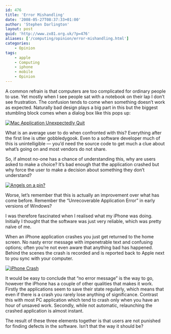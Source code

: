 ```yaml
---
id: 476
title: 'Error Mishandling'
date: '2008-05-27T08:37:33+01:00'
author: 'Stephen Darlington'
layout: post
guid: 'http://www.zx81.org.uk/?p=476'
aliases: ['/computing/opinion/error-mishandling.html']
categories:
    - Opinion
tags:
    - apple
    - Computing
    - iphone
    - mobile
    - Opinion
---
```


A common refrain is that computers are too complicated for ordinary people to use. Yet mostly when I see people sat with a notebook on their lap I don’t see frustration. The confusion tends to come when something doesn’t work as expected. Naturally bad design plays a big part in this but the biggest stumbling block comes when a dialog box like this pops up:

[![Mac Application Unexpectedly Quit](/wp-content/uploads/2008/04/macquit.jpg "Mac App Quit")](/wp-content/uploads/2008/04/macquit.jpg)

What is an average user to do when confronted with this? Everything after the first line is utter gobbledygook. Even to a software developer much of this is unintelligible — you’d need the source code to get much a clue about what’s going on and most vendors do not share.

So, if almost no-one has a chance of understanding this, why are users asked to make a choice? It’s bad enough that the application crashed but why force the user to make a decision about something they don’t understand?

[![Angels on a pin?](/wp-content/uploads/2008/05/panic.jpg "Angels on a pin?")](/wp-content/uploads/2008/05/panic.jpg)

Worse, let’s remember that this is actually an improvement over what has come before. Remember the “Unrecoverable Application Error” in early versions of Windows?

I was therefore fascinated when I realised what my iPhone was doing. Initially I thought that the software was just very reliable, which was pretty naïve of me.

When an iPhone application crashes you just get returned to the home screen. No nasty error message with impenetrable text and confusing options; often you’re not even aware that anything bad has happened. Behind the scenes the crash is recorded and is reported back to Apple next to you sync with your computer.

[![iPhone Crash](/wp-content/uploads/2008/04/iphonecrashpic.jpg "iPhone Crash")](/wp-content/uploads/2008/04/iphonecrashpic.jpg)

It would be easy to conclude that “no error message” is the way to go, however the iPhone has a couple of other qualities that makes it work. Firstly the applications seem to save their state regularly, which means that even if there is a crash you rarely lose anything of significance. Contrast this with most PC application which tend to crash only when you have an hour of unsaved work. Secondly, while not automatic, relaunching the crashed application is almost instant.

The result of these three elements together is that users are not punished for finding defects in the software. Isn’t that the way it should be?
